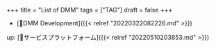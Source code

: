 +++
title = "List of DMM"
tags = ["TAG"]
draft = false
+++

-   [📝DMM Development]({{< relref "20220322082226.md" >}})

up: [📁サービスプラットフォーム]({{< relref "20220510203853.md" >}})
